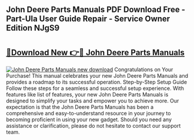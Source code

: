 ## John Deere Parts Manuals PDF Download Free - Part-UIa User Guide Repair - Service Owner Edition NJgS9

# <h2><a href="http://bc91229.oget.top/?id=John+Deere+Parts+Manuals">🔗Download New 👉🔴 John Deere Parts Manuals</a></h2>

[![John Deere Parts Manuals new download](https://i.imgur.com/5g1atiW.png)](http://bc91229.oget.top/?id=John+Deere+Parts+Manuals)
Congratulations on Your Purchase! This manual celebrates your new John Deere Parts Manuals and provides a roadmap to its successful operation. Step-by-Step Setup Guide Follow these steps for a seamless and successful setup experience. With features like list of features, your new John Deere Parts Manuals is designed to simplify your tasks and empower you to achieve more. Our expectation is that the John Deere Parts Manuals has been a comprehensive and easy-to-understand resource in your journey to becoming proficient in using your new gadget. Should you need any assistance or clarification, please do not hesitate to contact our support team.
